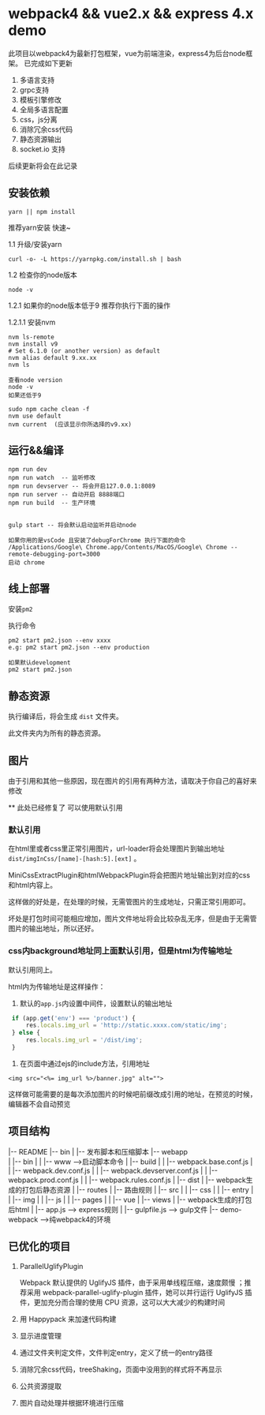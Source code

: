 # webpack4 && vue2.x && express 4.x demo


此项目以webpack4为最新打包框架，vue为前端渲染，express4为后台node框架。
已完成如下更新
1. 多语言支持
2. grpc支持
3. 模板引擎修改
4. 全局多语言配置
5. css，js分离
6. 消除冗余css代码
7. 静态资源输出
8. socket.io 支持
  

后续更新将会在此记录


## 安装依赖

```
yarn || npm install
```

推荐yarn安装 快速~

1.1 升级/安装yarn 

```
curl -o- -L https://yarnpkg.com/install.sh | bash
```

1.2 检查你的node版本

```
node -v
```

1.2.1 如果你的node版本低于9 推荐你执行下面的操作

1.2.1.1 安装nvm

```
nvm ls-remote
nvm install v9
# Set 6.1.0 (or another version) as default
nvm alias default 9.xx.xx
nvm ls

查看node version
node -v
如果还低于9 

sudo npm cache clean -f 
nvm use default 
nvm current  (应该显示你所选择的v9.xx)

```





## 运行&&编译

```
npm run dev
npm run watch  -- 监听修改
npm run devserver -- 将会开启127.0.0.1:8089
npm run server -- 自动开启 8888端口
npm run build  -- 生产环境


gulp start -- 将会默认启动监听并启动node

如果你用的是vsCode 且安装了debugForChrome 执行下面的命令
/Applications/Google\ Chrome.app/Contents/MacOS/Google\ Chrome --remote-debugging-port=3000
启动 chrome
```





## 线上部署

安装`pm2`

执行命令

```
pm2 start pm2.json --env xxxx
e.g: pm2 start pm2.json --env production

如果默认development 
pm2 start pm2.json
```









## 静态资源

执行编译后，将会生成 `dist` 文件夹。

此文件夹内为所有的静态资源。



## 图片

由于引用和其他一些原因，现在图片的引用有两种方法，请取决于你自己的喜好来修改

** 此处已经修复了 可以使用默认引用



### 默认引用

在html里或者css里正常引用图片，url-loader将会处理图片到输出地址`dist/imgInCss/[name]-[hash:5].[ext]` 。

MiniCssExtractPlugin和htmlWebpackPlugin将会把图片地址输出到对应的css和html内容上。

这样做的好处是，在处理的时候，无需管图片的生成地址，只需正常引用即可。

坏处是打包时间可能相应增加，图片文件地址将会比较杂乱无序，但是由于无需管图片的输出地址，所以还好。



### css内background地址同上面默认引用，但是html为传输地址

默认引用同上。

html内为传输地址是这样操作：

1. 默认的`app.js`内设置中间件，设置默认的输出地址

```js
 if (app.get('env') === 'product') {
     res.locals.img_url = 'http://static.xxxx.com/static/img';
 } else {
     res.locals.img_url = '/dist/img';
 }
```

1. 在页面中通过ejs的include方法，引用地址

```ejs
<img src="<%= img_url %>/banner.jpg" alt="">
```



这样做可能需要的是每次添加图片的时候吧前缀改成引用的地址，在预览的时候，编辑器不会自动预览









## 项目结构

   |-- README
   |-- bin
   |   |-- 发布脚本和压缩脚本 
   |-- webapp   
   |   |-- bin
   |   |   |-- www -->启动脚本命令
   |   |-- build
   |   |   |-- webpack.base.conf.js
   |   |   |-- webpack.dev.conf.js
   |   |   |-- webpack.devserver.conf.js
   |   |   |-- webpack.prod.conf.js
   |   |   |-- webpack.rules.conf.js
   |   |-- dist 
   |   |-- webpack生成的打包后静态资源
   |   |-- routes 
   |   |-- 路由规则
   |   |-- src
   |   |   |-- css
   |   |   |-- entry
   |   |   |-- img
   |   |   |-- js
   |   |   |-- pages
   |   |   |-- vue
   |   |-- views
   |   |-- webpack生成的打包后html
   |   |-- app.js --> express规则
   |   |-- gulpfile.js --> gulp文件
   |-- demo-webpack —>纯webpack4的环境















## 已优化的项目

1. ParallelUglifyPlugin

   Webpack 默认提供的 UglifyJS 插件，由于采用单线程压缩，速度颇慢 ；推荐采用 webpack-parallel-uglify-plugin 插件，她可以并行运行 UglifyJS 插件，更加充分而合理的使用 CPU 资源，这可以大大减少的构建时间

2. 用 Happypack 来加速代码构建

3. 显示进度管理

4. 通过文件夹判定文件，文件判定entry，定义了统一的entry路径

5. 消除冗余css代码，treeShaking，页面中没用到的样式将不再显示

6. 公共资源提取

7. 图片自动处理并根据环境进行压缩

